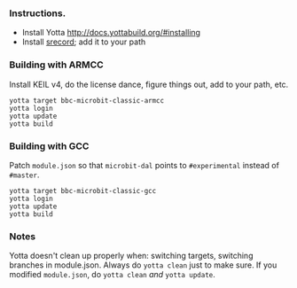 ### Instructions.

- Install Yotta http://docs.yottabuild.org/#installing
- Install [srecord](http://srecord.sourceforge.net/); add it to your path

### Building with ARMCC

Install KEIL v4, do the license dance, figure things out, add to your path, etc.

```
yotta target bbc-microbit-classic-armcc
yotta login
yotta update
yotta build
```

### Building with GCC

Patch `module.json` so that `microbit-dal` points to `#experimental` instead of
`#master`.

```
yotta target bbc-microbit-classic-gcc
yotta login
yotta update
yotta build
```

### Notes

Yotta doesn't clean up properly when: switching targets, switching branches in
module.json. Always do `yotta clean` just to make sure. If you modified
`module.json`, do `yotta clean` *and* `yotta update`.
